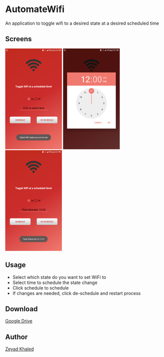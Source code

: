 # AutomateWifi
An application to toggle wifi to a desired state at a desired scheduled time

## Screens

<img src="https://raw.githubusercontent.com/zeyadkhaled/AutomateWifi/master/app/src/main/res/screens/start.png" alt="Start Screen" width="180" height="320">
<img src="https://raw.githubusercontent.com/zeyadkhaled/AutomateWifi/master/app/src/main/res/screens/selecttime.png" alt="Time" width="180" height="320">
<img src="https://raw.githubusercontent.com/zeyadkhaled/AutomateWifi/master/app/src/main/res/screens/time%20selected.png" alt="Time Selected" width="180" height="320">

## Usage
- Select which state do you want to set WiFi to
- Select time to schedule the state change
- Click schedule to schedule
- If changes are needed, click de-schedule and restart process

## Download
[Google Drive](https://drive.google.com/file/d/1LmNl7TiyavVbySFEP-KmZgsXjJKw1Fje/view?usp=sharing)

## Author
[Zeyad Khaled](https://www.linkedin.com/in/zeyadkhaled/ "Zeyad Khaled")


